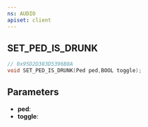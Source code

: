 ```yaml
---
ns: AUDIO
apiset: client
---
```

## SET_PED_IS_DRUNK

```c
// 0x95D2D383D5396B8A
void SET_PED_IS_DRUNK(Ped ped,BOOL toggle);
```


## Parameters
* **ped**:
* **toggle**:



